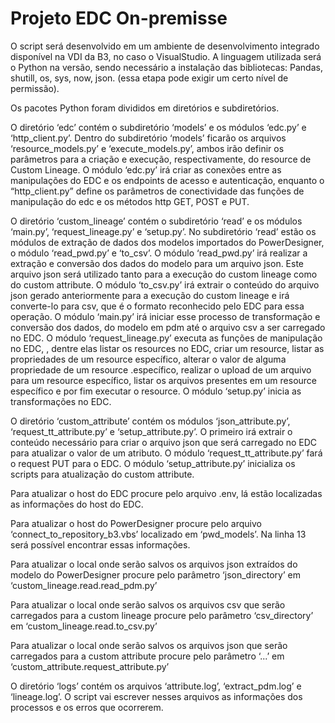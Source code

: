 # **Projeto EDC On-premisse**

O script será desenvolvido em um ambiente de desenvolvimento integrado disponível na VDI da B3, no caso o VisualStudio. A linguagem utilizada será o Python na versão, sendo necessário a instalação das bibliotecas: Pandas, shutill, os, sys, now, json. (essa etapa pode exigir um certo nível de permissão). 

Os pacotes Python foram divididos em diretórios e subdiretórios.

O diretório ‘edc’ contém o subdiretório ‘models’ e os módulos ‘edc.py’ e ‘http_client.py’. Dentro do subdiretório ‘models’ ficarão os arquivos ‘resource_models.py’ e ‘execute_models.py’, ambos irão definir os parâmetros para a criação e execução, respectivamente, do resource de Custom Lineage. O módulo ‘edc.py’ irá criar as conexões entre as manipulações do EDC e os endpoints de acesso e autenticação, enquanto o “http_client.py” define os parâmetros de conectividade das funções de manipulação do edc e os métodos http GET, POST e PUT.

O diretório ‘custom_lineage’ contém o subdiretório ‘read’ e os módulos ‘main.py’, ‘request_lineage.py’ e ‘setup.py’. No subdiretório ‘read’ estão os módulos de extração de dados dos modelos importados do PowerDesigner, o módulo ‘read_pwd.py’ e ‘to_csv’. O módulo ‘read_pwd.py’ irá realizar a extração e conversão dos dados do modelo para um arquivo json. Este arquivo json será utilizado tanto para a execução do custom lineage como do custom attribute. O módulo ‘to_csv.py’ irá extrair o conteúdo do arquivo json gerado anteriormente para a execução do custom lineage e irá converte-lo para csv, que é o formato reconhecido pelo EDC para essa operação. O módulo ‘main.py’ irá iniciar esse processo de transformação e conversão dos dados, do modelo em pdm até o arquivo csv a ser carregado no EDC.  O módulo ‘request_lineage.py’ executa as funções de manipulação no EDC, , dentre elas listar os resources no EDC, criar um resource, listar as propriedades de um resource específico, alterar o valor de alguma propriedade de um resource .específico, realizar o upload de um arquivo para um resource específico, listar os arquivos presentes em um resource específico e por fim executar o resource. O módulo ‘setup.py’ inicia as transformações no EDC.

O diretório ‘custom_attribute’ contém os módulos ‘json_attribute.py’, ‘request_tt_attribute.py’ e ‘setup_attribute.py’. O primeiro irá extrair o conteúdo necessário para criar o arquivo json que será carregado no EDC para atualizar o valor de um atributo. O módulo ‘request_tt_attribute.py’ fará o request PUT para o EDC. O módulo ‘setup_attribute.py’ inicializa os scripts para atualização do custom attribute. 

Para atualizar o host do EDC procure pelo arquivo .env, lá estão localizadas as informações do host do EDC. 

Para atualizar o host do PowerDesigner procure pelo arquivo ‘connect_to_repository_b3.vbs’ localizado em ‘pwd_models’. Na linha 13 será possível encontrar essas informações.

Para atualizar o local onde serão salvos os arquivos json extraídos do modelo do PowerDesigner procure pelo parâmetro ‘json_directory’ em ‘custom_lineage.read.read_pdm.py’

Para atualizar o local onde serão salvos os arquivos csv que serão carregados para a custom lineage procure pelo parâmetro ‘csv_directory’ em ‘custom_lineage.read.to_csv.py’

Para atualizar o local onde serão salvos os arquivos json que serão carregados para a custom attribute procure pelo parâmetro ‘...’ em ‘custom_attribute.request_attribute.py’

O diretório ‘logs’ contém os arquivos ‘attribute.log’, ‘extract_pdm.log’ e ‘lineage.log’. O script vai escrever nesses arquivos as informações dos processos e os erros que ocorrerem.
